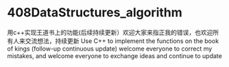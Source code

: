 # 408DataStructures_algorithm
用c++实现王道书上的功能(后续持续更新）欢迎大家来指正我的错误，也欢迎所有人来交流想法，持续更新
Use C++ to implement the functions on the book of kings (follow-up continuous update) welcome everyone to correct my mistakes, and welcome everyone to exchange ideas and continue to update
